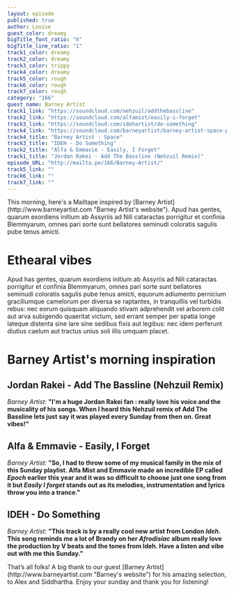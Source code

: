 ```yaml
---
layout: episode
published: true
author: Louise
guest_color: dreamy
bigTitle_font_ratio: "6"
bigTitle_line_ratio: "1"
track1_color: dreamy
track2_color: dreamy
track3_color: trippy
track4_color: dreamy
track5_color: rough
track6_color: rough
track7_color: rough
category: "166"
guest_name: Barney Artist
track1_link: "https://soundcloud.com/nehzuil/addthebassline"
track2_link: "https://soundcloud.com/alfamist/easily-i-forget"
track3_link: "https://soundcloud.com/idehartist/do-something"
track4_link: "https://soundcloud.com/barneyartist/barney-artist-space-prod-by-tom-misch"
track4_title: "Barney Artist - Space"
track3_title: "IDEH - Do Something"
track2_title: "Alfa & Emmavie - Easily, I Forget"
track1_title: "Jordan Rakei - Add The Bassline (Nehzuil Remix)"
episode_URL: "http://mailta.pe/166/Barney-Artist/"
track5_link: ""
track6_link: ""
track7_link: ""
---
```


<p id="introduction">
This morning, here's a Mailtape inspired by [Barney Artist](http://www.barneyartist.com "Barney Artist's website"). Apud has gentes, quarum exordiens initium ab Assyriis ad Nili cataractas porrigitur et confinia Blemmyarum, omnes pari sorte sunt bellatores seminudi coloratis sagulis pube tenus amicti. </p>
 
# Ethearal vibes
 
Apud has gentes, quarum exordiens initium ab Assyriis ad Nili cataractas porrigitur et confinia Blemmyarum, omnes pari sorte sunt bellatores seminudi coloratis sagulis pube tenus amicti, equorum adiumento pernicium graciliumque camelorum per diversa se raptantes, in tranquillis vel turbidis rebus: nec eorum quisquam aliquando stivam adprehendit vel arborem colit aut arva subigendo quaeritat victum, sed errant semper per spatia longe lateque distenta sine lare sine sedibus fixis aut legibus: nec idem perferunt diutius caelum aut tractus unius soli illis umquam placet.
 
# Barney Artist's morning inspiration
 
## Jordan Rakei - Add The Bassline (Nehzuil Remix)
_Barney Artist:_ **"**I'm a huge Jordan Rakei fan : really love his voice and the musicality of his songs. When I heard this Nehzuil remix of Add The Bassline lets just say it was played every Sunday from then on. Great vibes!**"**
 
## Alfa & Emmavie - Easily, I Forget
_Barney Artist:_ **"**So, I had to throw some of my musical family in the mix of this Sunday playlist. Alfa Mist and Emmavie made an incredible EP called _Epoch_ earlier this year and it was so difficult to choose just one song from it but _Easily I forget_ stands out as its melodies, instrumentation and lyrics throw you into a trance.**"**
 
## IDEH - Do Something
_Barney Artist:_ **"**This track is by a really cool new artist from London _Ideh_. This song reminds me a lot of Brandy on her _Afrodisiac_ album really love the production by V beats and the tones from Ideh. Have a listen and vibe out with me this Sunday.**"** 
 
<p id="outroduction">
That’s all folks! A big thank to our guest [Barney Artist](http://www.barneyartist.com "Barney's website") for his amazing selection, to Alex and Siddhartha. Enjoy your sunday and thank you for listening!
</p>